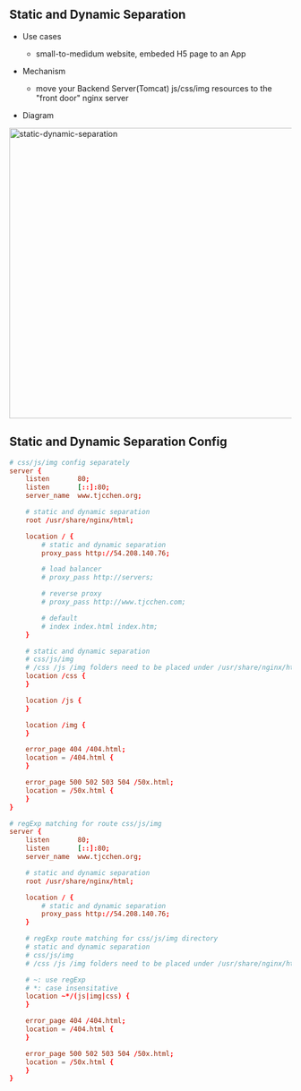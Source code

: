 ## Static and Dynamic Separation

- Use cases
  - small-to-medidum website, embeded H5 page to an App

- Mechanism
  - move your Backend Server(Tomcat) js/css/img resources to the "front door" nginx server

- Diagram

<img width="519" alt="static-dynamic-separation" src="https://github.com/tjcchen/nginx-best-practice/assets/6133656/6b85449b-2b1d-47e8-8a48-d543509ba802">


## Static and Dynamic Separation Config
```conf
# css/js/img config separately
server {
    listen       80;
    listen       [::]:80;
    server_name  www.tjcchen.org;

    # static and dynamic separation
    root /usr/share/nginx/html;

    location / {
        # static and dynamic separation
        proxy_pass http://54.208.140.76;

        # load balancer
        # proxy_pass http://servers;

        # reverse proxy
        # proxy_pass http://www.tjcchen.com;

        # default
        # index index.html index.htm;
    }

    # static and dynamic separation
    # css/js/img
    # /css /js /img folders need to be placed under /usr/share/nginx/html
    location /css {
    }

    location /js {
    }

    location /img {
    }

    error_page 404 /404.html;
    location = /404.html {
    }

    error_page 500 502 503 504 /50x.html;
    location = /50x.html {
    }
}

# regExp matching for route css/js/img
server {
    listen       80;
    listen       [::]:80;
    server_name  www.tjcchen.org;

    # static and dynamic separation
    root /usr/share/nginx/html;

    location / {
        # static and dynamic separation
        proxy_pass http://54.208.140.76;
    }

    # regExp route matching for css/js/img directory
    # static and dynamic separation
    # css/js/img
    # /css /js /img folders need to be placed under /usr/share/nginx/html

    # ~: use regExp
    # *: case insensitative
    location ~*/(js|img|css) {
    }

    error_page 404 /404.html;
    location = /404.html {
    }

    error_page 500 502 503 504 /50x.html;
    location = /50x.html {
    }
}
```
